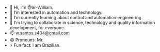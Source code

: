 - 👋 Hi, I’m @Sr-William.
- 👀 I’m interested in automation and technology.
- 🌱 I’m currently learning about control and automation engineering.
- 💞️ I'm trying to collaborate in science, technology and quality information development, for everyone.
- 📫 w.santos.s404@gmail.com
- 😄 Pronouns: Mr.
- ⚡ Fun fact: I am Brazilian.

<!---
Sr-William/Sr-William is a ✨ special ✨ repository because its `README.md` (this file) appears on your GitHub profile.
You can click the Preview link to take a look at your changes.
--->
